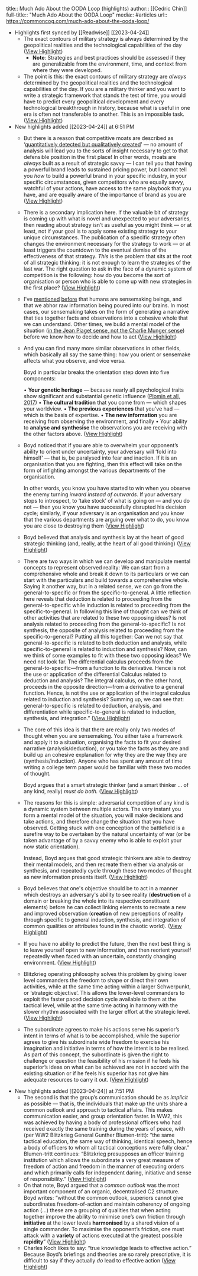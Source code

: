 title:: Much Ado About the OODA Loop (highlights)
author:: [[Cedric Chin]]
full-title:: "Much Ado About the OODA Loop"
media:: #articles
url:: https://commoncog.com/much-ado-about-the-ooda-loop/

- Highlights first synced by [[Readwise]] [[2023-04-24]]
	- The exact contours of military strategy is always determined by the geopolitical realities and the technological capabilities of the day ([View Highlight](https://read.readwise.io/read/01gytkwk64y16p1fh5bkcz9hgx))
		- **Note**: Strategies and best practices should be assessed if they are generalizable from the environment, time, and context from where they were developed.
	- The point is this: the exact contours of military strategy are *always* determined by the geopolitical realities and the technological capabilities of the day. If you are a military thinker and you want to write a strategic framework that stands the test of time, you would have to predict every geopolitical development and every technological breakthrough in history, because what is useful in one era is often not transferable to another. This is an impossible task. ([View Highlight](https://read.readwise.io/read/01gytkygc79e4f01d8q2e6at8k))
- New highlights added [[2023-04-24]] at 6:51 PM
	- But there is a reason that competitive moats are described as ‘[quantitatively detected but qualitatively created](https://plus.credit-suisse.com/rpc4/ravDocView?docid=V6fkr51AF-WElY95)’ — no amount of analysis will lead you to the sorts of insight necessary to get to that defensible position in the first place! In other words, moats are *always* built as a result of strategic savvy — I can tell you that having a powerful brand leads to sustained pricing power, but I cannot tell you *how* to build a powerful brand in your specific industry, in your specific circumstances, given competitors who are equally savvy, watchful of your actions, have access to the same playbook that you have, and are equally aware of the importance of brand as you are ([View Highlight](https://read.readwise.io/read/01gytm81g0z3xcvcyz4nva6v4k))
	- There is a secondary implication here. If the valuable bit of strategy is coming up with what is novel and unexpected to your adversaries, then reading about strategy isn’t as useful as you might think — or at least, not if your goal is to apply some existing strategy to your unique circumstances. The publication of a specific strategy often changes the environment necessary for the strategy to work — or at least triggers the countdown to the eventual demise of the effectiveness of that strategy. *This* is the problem that sits at the root of all strategic thinking: it is not enough to learn the strategies of the last war. The right question to ask in the face of a dynamic system of competition is the following: how do you become the sort of organisation or person who is able to come up with new strategies in the first place? ([View Highlight](https://read.readwise.io/read/01gytm9c9f40nx3e8vwesfgcpr))
	- I’ve [mentioned](https://commoncog.com/reality-without-frameworks/) [before](https://commoncog.com/organisational-politics-beware-the-simple-story/) that humans are sensemaking beings, and that we abhor raw information being poured into our brains. In most cases, our sensemaking takes on the form of generating a narrative that ties together facts and observations into a cohesive whole that we can understand. Other times, we build a mental model of the situation ([in the Jean Piaget sense, not the Charlie Munger sense](https://commoncog.com/the-mental-model-faq/#i-spend-a-lot-of-time-reading-about-mental-models-but-i-often-find-it-difficult-to-apply-to-my-life-why-is-this-so)) before we know how to decide and how to act ([View Highlight](https://read.readwise.io/read/01gytmwzbep8y83m8nhqfy2ct0))
	- And you can find many more similar observations in other fields, which basically all say the same thing: how you orient or sensemake affects what you observe, and vice versa.
	  
	  Boyd in particular breaks the orientation step down into five components:
	  
	  •   **Your genetic heritage** — because nearly all psychological traits show significant and substantial genetic influence ([Plomin et all, 2017](https://www.ncbi.nlm.nih.gov/pmc/articles/PMC4739500/))
	  •   **The cultural tradition** that you come from — which shapes your worldview.
	  •   **The previous experiences** that you’ve had — which is the basis of expertise.
	  •   **The new information** you are receiving from observing the environment, and finally
	  •   Your ability to **analyse and synthesise** the observations you are receiving with the other factors above. ([View Highlight](https://read.readwise.io/read/01gytnbrv6vyzt7txehvkgzw04))
	- Boyd noticed that if you are able to overwhelm your opponent’s ability to orient under uncertainty, your adversary will ‘fold into himself’ — that is, be paralysed into fear and inaction. If it is an organisation that you are fighting, then this effect will take on the form of infighting amongst the various departments of the organisation.
	  
	  In other words, you know you have started to win when you observe the enemy turning *inward instead of outwards*. If your adversary stops to introspect, to ‘take stock’ of what is going on — and you do not — then you know you have successfully disrupted his decision cycle; similarly, if your adversary is an organisation and you know that the various departments are arguing over what to do, you know you are close to destroying them ([View Highlight](https://read.readwise.io/read/01gytnddm8hg3aqnw98pj6q5dx))
	- Boyd believed that analysis and synthesis lay at the heart of good strategic thinking (and, really, at the heart of all good thinking) ([View Highlight](https://read.readwise.io/read/01gytp1g9s8xmcf7n0m4qcczkp))
	- There are two ways in which we can develop and manipulate mental concepts to represent observed reality: We can start from a comprehensive whole and break it down to its particulars or we can start with the particulars and build towards a comprehensive whole. Saying it another way, but in a related sense, we can go from the general-to-specific or from the specific-to-general. A little reflection here reveals that deduction is related to proceeding from the general-to-specific while induction is related to proceeding from the specific-to-general. In following this line of thought can we think of other activities that are related to these two opposing ideas? Is not analysis related to proceeding from the general-to-specific? Is not synthesis, the opposite of analysis related to proceeding from the specific-to-general? Putting all this together: Can we not say that general-to-specific is related to both deduction and analysis, while specific-to-general is related to induction and synthesis? Now, can we think of some examples to fit with these two opposing ideas? We need not look far. The differential calculus proceeds from the general-to-specific—from a function to its derivative. Hence is not the use or application of the differential Calculus related to deduction and analysis? The integral calculus, on the other hand, proceeds in the opposite direction—from a derivative to a general function. Hence, is not the use or application of the integral calculus related to induction and synthesis? Summing up, we can see that: general-to-specific is related to deduction, analysis, and differentiation while specific-to-general is related to induction, synthesis, and integration.” ([View Highlight](https://read.readwise.io/read/01gytp2y9hxx0yd9k0jbxg0zj2))
	- The core of this idea is that there are really only two modes of thought when you are sensemaking. You either take a framework and apply it to a situation, organising the facts to fit your desired narrative (analysis/deduction), or you take the facts as they are and build up an cohesive explanation for why they are the way they are (synthesis/induction). Anyone who has spent any amount of time writing a college term paper would be familiar with these two modes of thought.
	  
	  Boyd argues that a smart strategic thinker (and a smart thinker … of any kind, really) *must do both.* ([View Highlight](https://read.readwise.io/read/01gytp3tdw8dddbdksz0x4m2pd))
	- The reasons for this is simple: adversarial competition of any kind is a dynamic system between multiple actors. The very instant you form a mental model of the situation, you will make decisions and take actions, and therefore change the situation that you have observed. Getting stuck with one conception of the battlefield is a surefire way to be overtaken by the natural uncertainty of war (or be taken advantage of by a savvy enemy who is able to exploit your now static orientation).
	  
	  Instead, Boyd argues that good strategic thinkers are able to destroy their mental models, and then recreate them either via analysis or synthesis, and repeatedly cycle through these two modes of thought as new information presents itself. ([View Highlight](https://read.readwise.io/read/01gytq4ecnqj2sh4pftccb1v2b))
	- Boyd believes that one's objective should be to act in a manner which destroys an adversary's ability to see reality (**destruction** of a domain or breaking the whole into its respective constituent elements) before he can collect linking elements to recreate a new and improved observation (**creation** of new perceptions of reality through specific to general induction, synthesis, and integration of common qualities or attributes found in the chaotic world). ([View Highlight](https://read.readwise.io/read/01gytq4ktfef163et7z21vrjrs))
	- If you have no ability to predict the future, then the next best thing is to leave yourself open to new information, and then reorient yourself repeatedly when faced with an uncertain, constantly changing environment. ([View Highlight](https://read.readwise.io/read/01gytq6b9tmcwapz3tzext8j1x))
	- Blitzkrieg operating philosophy solves this problem by giving lower level commanders the freedom to shape or direct their own activities, while at the same time acting within a larger Schwerpunkt, or ‘strategic objective’. This allows the lower-level commanders to exploit the faster paced decision cycle available to them at the tactical level, while at the same time acting in harmony with the slower rhythm associated with the larger effort at the strategic level. ([View Highlight](https://read.readwise.io/read/01gytqddg6ssfms26rkmd5zss7))
	- The subordinate agrees to make his actions serve his superior’s intent in terms of what is to be accomplished, while the superior agrees to give his subordinate wide freedom to exercise his imagination and initiative in terms of how the intent is to be realised. As part of this concept, the subordinate is given the right to challenge or question the feasibility of his mission if he feels his superior’s ideas on what can be achieved are not in accord with the existing situation or if he feels his superior has not give him adequate resources to carry it out. ([View Highlight](https://read.readwise.io/read/01gytqe2a3bn1zg2mg9djvbc02))
- New highlights added [[2023-04-24]] at 7:51 PM
	- The second is that the group’s communication should be as *implicit* as possible — that is, the individuals that make up the units share a common outlook and approach to tactical affairs. This makes communication easier, and group orientation faster. In WW2, this was achieved by having a body of professional officers who had received exactly the same training during the years of peace, with (per WW2 Blitzkrieg General Gunther Blumen-tritt): “the same tactical education, the same way of thinking, identical speech, hence a body of officers to whom all tactical conceptions were fully clear.” Blumen-tritt continues: “Blitzkrieg presupposes an officer training institution which allows the subordinate a very great measure of freedom of action and freedom in the manner of executing orders and which primarily calls for independent daring, initiative and sense of responsibility.” ([View Highlight](https://read.readwise.io/read/01gytqgsakvnpbx9x06z3tck3k))
	- On that note, Boyd argued that a *common outlook* was the most important component of an organic, decentralised C2 structure. Boyd writes: “without the common outlook, superiors cannot give subordinates freedom-of-action and maintain coherency of ongoing action (…) these are a grouping of qualities that when acting together improve the ability to minimise one’s own friction through **initiative** at the lower levels **harmonised** by a shared vision of a single commander. To maximise the opponent’s friction, one must attack with a **variety** of actions executed at the greatest possible **rapidity**” ([View Highlight](https://read.readwise.io/read/01gytqj11k8vwsxvdnzdxyjq1a))
	- Charles Koch likes to say: “true knowledge leads to effective action.” Because Boyd’s briefings and theories are so rarely prescriptive, it is difficult to say if they actually *do* lead to effective action ([View Highlight](https://read.readwise.io/read/01gytr2dr1f985p8wrgw91nx0j))